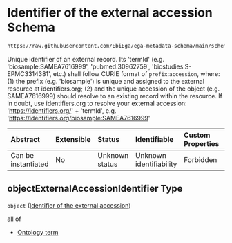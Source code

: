 # Identifier of the external accession Schema

```txt
https://raw.githubusercontent.com/EbiEga/ega-metadata-schema/main/schemas/EGA.common-definitions.json#/definitions/objectExternalAccession/properties/objectExternalAccessionIdentifier
```

Unique identifier of an external record. Its 'termId' (e.g. 'biosample:SAMEA7616999', 'pubmed:30962759', 'biostudies:S-EPMC3314381', etc.) shall follow CURIE format of `prefix`:`accession`, where: (1) the prefix (e.g. 'biosample') is unique and assigned to the external resource at identifiers.org; (2) and the unique accession of the object (e.g. SAMEA7616999) should resolve to an existing record within the resource. If in doubt, use identifiers.org to resolve your external accession: '<https://identifiers.org/>' + 'termId', e.g. '<https://identifiers.org/biosample:SAMEA7616999>'

| Abstract            | Extensible | Status         | Identifiable            | Custom Properties | Additional Properties | Access Restrictions | Defined In                                                                                           |
| :------------------ | :--------- | :------------- | :---------------------- | :---------------- | :-------------------- | :------------------ | :--------------------------------------------------------------------------------------------------- |
| Can be instantiated | No         | Unknown status | Unknown identifiability | Forbidden         | Allowed               | none                | [EGA.common-definitions.json\*](../../../schemas/EGA.common-definitions.json "open original schema") |

## objectExternalAccessionIdentifier Type

`object` ([Identifier of the external accession](ega-12-definitions-object-external-accession-properties-identifier-of-the-external-accession.md))

all of

*   [Ontology term](ega-12-definitions-ontology-term.md "check type definition")

